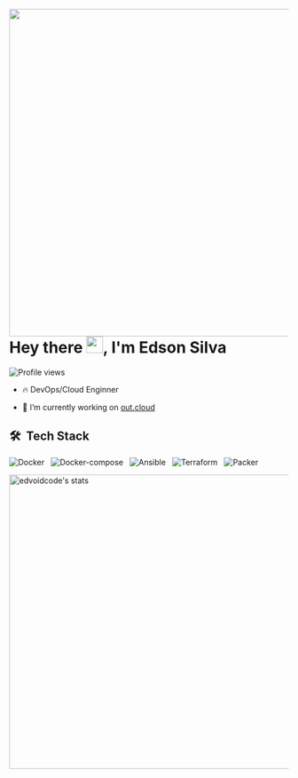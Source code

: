 <!-- **edvoidcode/edvoidcode** is a ✨ _special_ ✨ repository because its `README.md` (this file) appears on your GitHub profile. -->

<img align="right" height="590em"  
src="https://raw.githubusercontent.com/gist/edvoidcode/3bcc619c7a2acae6adf6ac9aa3db5fbf/raw/7c5206b457b3cce851ae0e2f69dfc6c44ae450a1/profile.svg" />
<h1 align="left">Hey there <img src="https://raw.githubusercontent.com/kaueMarques/kaueMarques/master/hi.gif" width="30px">, I'm Edson Silva</h1>
<p align="left"> <img src="https://komarev.com/ghpvc/?username=edvoidcode&color=yellow" alt="Profile views" /> </p>





- 🔥 DevOps/Cloud Enginner  

- 🔭 I’m currently working on [out.cloud](https://out.cloud/)


## 🛠 &nbsp;Tech Stack

![Docker](https://img.shields.io/badge/-Docker-05122A?style=flat&logo=docker) &nbsp;
![Docker-compose](https://img.shields.io/badge/-Dockercompose-05122A?style=flat&logo=docker-compose) &nbsp;
![Ansible](https://img.shields.io/badge/-Ansible-05122A?style=flat&logo=ansible) &nbsp;
![Terraform](https://img.shields.io/badge/-Terraform-05122A?style=flat&logo=terraform) &nbsp;
![Packer](https://img.shields.io/badge/-Packer-05122A?style=flat&logo=packer)


<img width="530em" src="https://github-readme-stats.vercel.app/api/top-langs/?username=edvoidcode&layout=compact&theme=vision-friendly-dark" alt="edvoidcode's stats"/>
